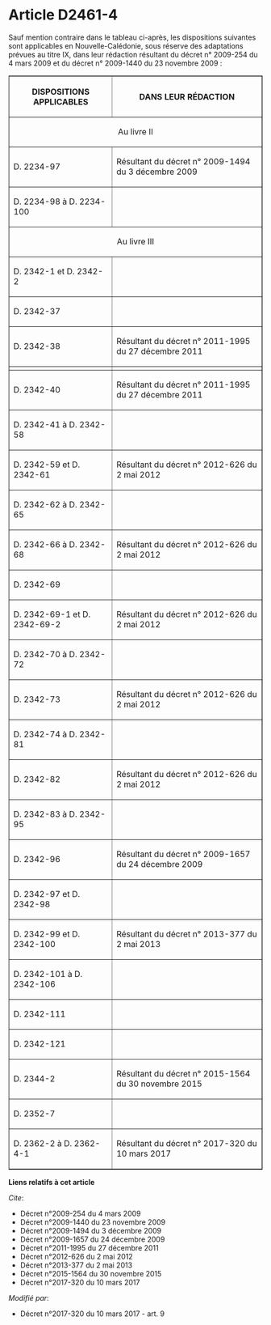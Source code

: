 # Article D2461-4

Sauf mention contraire dans le tableau ci-après, les dispositions suivantes sont applicables en Nouvelle-Calédonie, sous
réserve des adaptations prévues au titre IX, dans leur rédaction résultant du décret n° 2009-254 du 4 mars 2009 et du décret
n° 2009-1440 du 23 novembre 2009 :

<table border="1">
    <tbody>
      <tr>
        <th>

DISPOSITIONS APPLICABLES

</th>
        <th>

DANS LEUR RÉDACTION

</th>
      </tr>
      <tr>
        <td align="center" valign="middle" colspan="2">

Au livre II

</td>
      </tr>
      <tr>
        <td valign="middle" align="left">

D. 2234-97

</td>
        <td valign="middle" align="left">

Résultant du décret n° 2009-1494 du 3 décembre 2009

</td>
      </tr>
      <tr>
        <td align="left" valign="middle">

D. 2234-98 à D. 2234-100

</td>
        <td align="left" valign="middle">
      </td></tr>
      <tr>
        <td colspan="2" align="center" valign="middle">

Au livre III

</td>
      </tr>
      <tr>
        <td align="left" valign="middle">

D. 2342-1 et D. 2342-2

</td>
        <td align="left" valign="middle">
      </td></tr>
      <tr>
        <td align="left" valign="middle">

D. 2342-37

</td>
        <td valign="middle" align="left">
      </td></tr>
      <tr>
        <td valign="middle" align="left">

D. 2342-38

</td>
        <td align="left" valign="middle">

Résultant du décret n° 2011-1995 du 27 décembre 2011

</td>
      </tr>
      <tr>
        <td align="left" valign="middle">
        </td><td valign="middle" align="left">
      </td></tr>
      <tr>
        <td align="left" valign="middle">

D. 2342-40

</td>
        <td align="left" valign="middle">

Résultant du décret n° 2011-1995 du 27 décembre 2011

</td>
      </tr>
      <tr>
        <td align="left" valign="middle">

D. 2342-41 à D. 2342-58

</td>
        <td valign="middle" align="left">
      </td></tr>
      <tr>
        <td align="left" valign="middle">

D. 2342-59 et D. 2342-61

</td>
        <td valign="middle" align="left">

Résultant du décret n° 2012-626 du 2 mai 2012

</td>
      </tr>
      <tr>
        <td valign="middle" align="left">

D. 2342-62 à D. 2342-65

</td>
        <td align="left" valign="middle">
      </td></tr>
      <tr>
        <td valign="middle" align="left">

D. 2342-66 à D. 2342-68

</td>
        <td valign="middle" align="left">

Résultant du décret n° 2012-626 du 2 mai 2012

</td>
      </tr>
      <tr>
        <td align="left" valign="middle">

D. 2342-69

</td>
        <td valign="middle" align="left">
      </td></tr>
      <tr>
        <td valign="middle" align="left">

D. 2342-69-1 et D. 2342-69-2

</td>
        <td align="left" valign="middle">

Résultant du décret n° 2012-626 du 2 mai 2012

</td>
      </tr>
      <tr>
        <td align="left" valign="middle">

D. 2342-70 à D. 2342-72

</td>
        <td align="left" valign="middle">
      </td></tr>
      <tr>
        <td valign="middle" align="left">

D. 2342-73

</td>
        <td align="left" valign="middle">

Résultant du décret n° 2012-626 du 2 mai 2012

</td>
      </tr>
      <tr>
        <td valign="middle" align="left">

D. 2342-74 à D. 2342-81

</td>
        <td align="left" valign="middle">
      </td></tr>
      <tr>
        <td valign="middle" align="left">

D. 2342-82

</td>
        <td align="left" valign="middle">

Résultant du décret n° 2012-626 du 2 mai 2012

</td>
      </tr>
      <tr>
        <td valign="middle" align="left">

D. 2342-83 à D. 2342-95

</td>
        <td align="left" valign="middle">
      </td></tr>
      <tr>
        <td align="left" valign="middle">

D. 2342-96

</td>
        <td valign="middle" align="left">

Résultant du décret n° 2009-1657 du 24 décembre 2009

</td>
      </tr>
      <tr>
        <td align="left" valign="middle">

D. 2342-97 et D. 2342-98

</td>
        <td align="left" valign="middle">
      </td></tr>
      <tr>
        <td valign="middle" align="left">

D. 2342-99 et D. 2342-100

</td>
        <td valign="middle" align="left">

Résultant du décret n° 2013-377 du 2 mai 2013

</td>
      </tr>
      <tr>
        <td valign="middle" align="left">

D. 2342-101 à D. 2342-106

</td>
        <td valign="middle" align="left">
      </td></tr>
      <tr>
        <td valign="middle" align="left">

D. 2342-111

</td>
        <td align="left" valign="middle">
      </td></tr>
      <tr>
        <td align="left" valign="middle">

D. 2342-121

</td>
        <td align="left" valign="middle">
      </td></tr>
      <tr>
        <td align="left" valign="middle">

D. 2344-2

</td>
        <td valign="middle" align="left">

Résultant du décret n° 2015-1564 du 30 novembre 2015

</td>
      </tr>
      <tr>
        <td align="left" valign="middle">

D. 2352-7

</td>
        <td valign="middle" align="left">
      </td></tr>
      <tr>
        <td valign="middle" align="left">

D. 2362-2 à D. 2362-4-1

</td>
        <td valign="middle" align="left">

Résultant du décret n° 2017-320 du 10 mars 2017</td>
      </tr>
    </tbody>
  </table>

**Liens relatifs à cet article**

_Cite_:

  - Décret n°2009-254 du 4 mars 2009
  - Décret n°2009-1440 du 23 novembre 2009
  - Décret n°2009-1494 du 3 décembre 2009
  - Décret n°2009-1657 du 24 décembre 2009
  - Décret n°2011-1995 du 27 décembre 2011
  - Décret n°2012-626 du 2 mai 2012
  - Décret n°2013-377 du 2 mai 2013
  - Décret n°2015-1564 du 30 novembre 2015
  - Décret n°2017-320 du 10 mars 2017

_Modifié par_:

  - Décret n°2017-320 du 10 mars 2017 - art. 9
